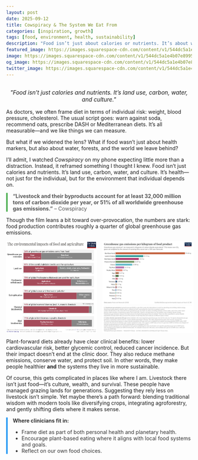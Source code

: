 ```yaml
---
layout: post
date: 2025-09-12
title: Cowspiracy & The System We Eat From
categories: [inspiration, growth]
tags: [food, environment, health, sustainability]
description: "Food isn’t just about calories or nutrients. It’s about water, forests, culture, and the world we leave behind. Plant-forward diets benefit both personal and planetary health."
featured_image: https://images.squarespace-cdn.com/content/v1/544dc5a1e4b07e8995e3effa/1416516085396-O8DWGJU97DV9E3NVZPQ5/image-asset.png
image: https://images.squarespace-cdn.com/content/v1/544dc5a1e4b07e8995e3effa/1416516085396-O8DWGJU97DV9E3NVZPQ5/image-asset.png
og_image: https://images.squarespace-cdn.com/content/v1/544dc5a1e4b07e8995e3effa/1416516085396-O8DWGJU97DV9E3NVZPQ5/image-asset.png
twitter_image: https://images.squarespace-cdn.com/content/v1/544dc5a1e4b07e8995e3effa/1416516085396-O8DWGJU97DV9E3NVZPQ5/image-asset.png
---
```

<br>

<div style="text-align: center; font-style: italic; font-size: 1.1em; margin-bottom: 1em;">
"Food isn’t just calories and nutrients. It’s land use, carbon, water, and culture."
</div>

As doctors, we often frame diet in terms of individual risk: weight, blood pressure, cholesterol. The usual script goes: warn against soda, recommend oats, prescribe DASH or Mediterranean diets. It’s all measurable—and we like things we can measure.  

But what if we widened the lens? What if food wasn’t just about health markers, but also about water, forests, and the world we leave behind?  

I’ll admit, I watched *Cowspiracy* on my phone expecting little more than a distraction. Instead, it reframed something I thought I knew. Food isn’t just calories and nutrients. It’s land use, carbon, water, and culture. It’s health—not just for the individual, but for the environment that individual depends on.  

<div style="border-left: 4px solid #4CAF50; padding-left: 1em; margin: 1em 0; color: #555;">
<strong>“Livestock and their byproducts account for at least 32,000 million tons of carbon dioxide per year, or 51% of all worldwide greenhouse gas emissions.”</strong> – Cowspiracy
</div>

Though the film leans a bit toward over-provocation, the numbers are stark: food production contributes roughly a quarter of global greenhouse gas emissions.  

<div style="display: flex; justify-content: space-between; gap: 1em; margin-bottom: 1em;">
  <img src="https://raw.githubusercontent.com/theupshift/theupshift.github.io/master/images/Environmental-impacts-of-agriculture.png" style="width:49%;" alt="Environmental impacts of agriculture">
  <img src="https://raw.githubusercontent.com/theupshift/theupshift.github.io/master/images/ghg-per-kg-poore.png" style="width:49%;" alt="GHG per kg of food">
</div>

Plant-forward diets already have clear clinical benefits: lower cardiovascular risk, better glycemic control, reduced cancer incidence. But their impact doesn’t end at the clinic door. They also reduce methane emissions, conserve water, and protect soil. In other words, they make people healthier **and** the systems they live in more sustainable.  

Of course, this gets complicated in places like where I am. Livestock there isn’t just food—it’s culture, wealth, and survival. These people have managed grazing lands for generations. Suggesting they rely less on livestock isn’t simple. Yet maybe there’s a path forward: blending traditional wisdom with modern tools like diversifying crops, integrating agroforestry, and gently shifting diets where it makes sense.  

<div style="border-left: 4px solid #2196F3; padding-left: 1em; margin: 1em 0; color: #333;">
<strong>Where clinicians fit in:</strong>
<ul>
  <li>Frame diet as part of both personal health and planetary health.</li>
  <li>Encourage plant-based eating where it aligns with local food systems and goals.</li>
  <li>Reflect on our own food choices.</li>
</ul>
</div>
